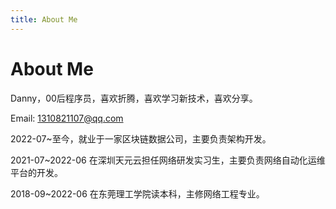```yaml
---
title: About Me
---
```

# About Me
Danny，00后程序员，喜欢折腾，喜欢学习新技术，喜欢分享。

Email: 1310821107@qq.com

2022-07~至今，就业于一家区块链数据公司，主要负责架构开发。

2021-07~2022-06 在深圳天元云担任网络研发实习生，主要负责网络自动化运维平台的开发。

2018-09~2022-06 在东莞理工学院读本科，主修网络工程专业。